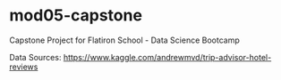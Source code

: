 # mod05-capstone
Capstone Project for Flatiron School - Data Science Bootcamp

Data Sources:
https://www.kaggle.com/andrewmvd/trip-advisor-hotel-reviews